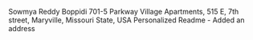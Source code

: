 Sowmya Reddy Boppidi
701-5 Parkway Village Apartments, 515 E, 7th street, Maryville, Missouri State, USA
Personalized Readme - Added an address
